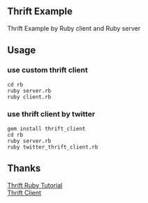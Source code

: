 ## Thrift Example

Thrift Example by Ruby client and Ruby server

## Usage

### use custom thrift client
```shell
cd rb
ruby server.rb
ruby client.rb
```
### use thrift client by twitter
```shell
gem install thrift_client
cd rb
ruby server.rb
ruby twitter_thrift_client.rb
```

## Thanks
[Thrift Ruby Tutorial](http://saravani.wordpress.com/2011/05/03/thrift-ruby-tutorial/)  
[Thrift Client](https://github.com/twitter/thrift_client)
